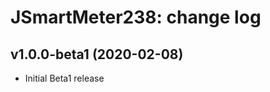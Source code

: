 JSmartMeter238: change log
=======================

v1.0.0-beta1 (2020-02-08)
-------

* Initial Beta1 release
